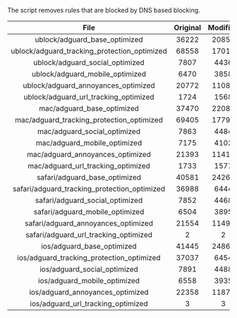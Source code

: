 The script removes rules that are blocked by DNS based blocking.


| File | Original | Modified |
|:----:|:-----:|:-----:|
| ublock/adguard_base_optimized | 36222 | 20857 |
| ublock/adguard_tracking_protection_optimized | 68558 | 17019 |
| ublock/adguard_social_optimized | 7807 | 4436 |
| ublock/adguard_mobile_optimized | 6470 | 3858 |
| ublock/adguard_annoyances_optimized | 20772 | 11085 |
| ublock/adguard_url_tracking_optimized | 1724 | 1568 |
| mac/adguard_base_optimized | 37470 | 22082 |
| mac/adguard_tracking_protection_optimized | 69405 | 17794 |
| mac/adguard_social_optimized | 7863 | 4484 |
| mac/adguard_mobile_optimized | 7175 | 4102 |
| mac/adguard_annoyances_optimized | 21393 | 11416 |
| mac/adguard_url_tracking_optimized | 1733 | 1577 |
| safari/adguard_base_optimized | 40581 | 24265 |
| safari/adguard_tracking_protection_optimized | 36988 | 6444 |
| safari/adguard_social_optimized | 7852 | 4468 |
| safari/adguard_mobile_optimized | 6504 | 3895 |
| safari/adguard_annoyances_optimized | 21554 | 11496 |
| safari/adguard_url_tracking_optimized | 2 | 2 |
| ios/adguard_base_optimized | 41445 | 24863 |
| ios/adguard_tracking_protection_optimized | 37037 | 6454 |
| ios/adguard_social_optimized | 7891 | 4488 |
| ios/adguard_mobile_optimized | 6558 | 3935 |
| ios/adguard_annoyances_optimized | 22358 | 11870 |
| ios/adguard_url_tracking_optimized | 3 | 3 |